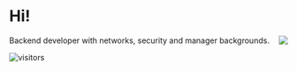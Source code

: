 # Hi!

<img align='right' src="https://github-readme-stats.vercel.app/api?username=dreddsa5dies&show_icons=true">

Backend developer with networks, security and manager backgrounds.

![visitors](https://visitor-badge.deta.dev/badge?page_id=dreddsa5dies&left_color=red&right_color=green)
